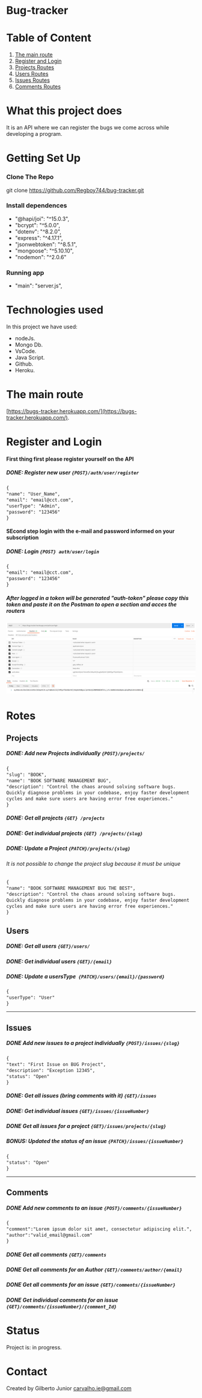 # Bug-tracker

# Table of Content

1. [The main route](#the-main-route)
2. [Register and Login](#register-and-login)
3. [Projects Routes](#projects)
4. [Users Routes](#users)
5. [Issues Routes](#issues)
6. [Comments Routes](#comments)

# What this project does

It is an API where we can register the bugs we come across while developing a program.

# Getting Set Up

### Clone The Repo

git clone https://github.com/Regboy744/bug-tracker.git

### Install dependences

- "@hapi/joi": "^15.0.3",
- "bcrypt": "^5.0.0",
- "dotenv": "^8.2.0",
- "express": "^4.17.1",
- "jsonwebtoken": "^8.5.1",
- "mongoose": "^5.10.10",
- "nodemon": "^2.0.6"

### Running app

- "main": "server.js",

# Technologies used

In this project we have used:

- nodeJs.
- Mongo Db.
- VsCode.
- Java Script.
- Github.
- Heroku.

# The main route

[https://bugs-tracker.herokuapp.com/](https://bugs-tracker.herokuapp.com/).

# Register and Login

#### First thing first please register yourself on the API

##### DONE: Register new user `{POST}/auth/user/register`

```
{
"name": "User_Name",
"email": "email@cct.com",
"userType": "Admin",
"password": "123456"
}
```

#### SEcond step login with the e-mail and password informed on your subscription

##### DONE: Login `{POST} auth/user/login`

```
{
"email": "email@cct.com",
"password": "123456"
}
```

##### After logged in a token will be generated "auth-token" please copy this token and paste it on the Postman to open a section and acces the routers

![alt text](https://raw.githubusercontent.com/Regboy744/bug-tracker/main/images/Screenshot%20from%202020-10-29%2003-25-04.png)

# Rotes

## Projects

##### DONE: Add new Projects individually `{POST}/projects/`

```
{
"slug": "BOOK",
"name": "BOOK SOFTWARE MANAGEMENT BUG",
"description": "Control the chaos around solving software bugs.
Quickly diagnose problems in your codebase, enjoy faster development
cycles and make sure users are having error free experiences."
}
```

##### DONE: Get all projects `{GET} /projects`

##### DONE: Get individual projects `{GET} /projects/{slug} `

##### DONE: Update a Project `{PATCH}/projects/{slug}`

###### It is not possible to change the project slug because it must be unique

```
{
"name": "BOOK SOFTWARE MANAGEMENT BUG THE BEST",
"description": "Control the chaos around solving software bugs. Quickly diagnose problems in your codebase, enjoy faster development cycles and make sure users are having error free experiences."
}
```

## Users

##### DONE: Get all users `{GET}/users/ `

##### DONE: Get individual users `{GET}/{email}`

##### DONE: Update a usersType` {PATCH}/users/{email}/{password}`

```
{
"userType": "User"
}
```

---

## Issues

##### DONE Add new issues to a project individually `{POST}/issues/{slug}`

```
{
"text": "First Issue on BUG Project",
"description": "Exception 12345",
"status": "Open"
}
```

##### DONE: Get all issues (bring comments with it) `{GET}/issues`

##### DONE: Get individual issues `{GET}/issues/{issueNumber}`

##### DONE Get all issues for a project `{GET}/issues/projects/{slug}`

##### BONUS: Updated the status of an issue `{PATCH}/issues/{issueNumber}`

```
{
"status": "Open"
}
```

---

## Comments

##### DONE Add new comments to an issue `{POST}/comments/{issueNumber}`

```
{
"comment":"Lorem ipsum dolor sit amet, consectetur adipiscing elit.",
"author":"valid_email@gmail.com"
}
```

##### DONE Get all comments `{GET}/comments`

##### DONE Get all comments for an Author `{GET}/comments/author/{email}`

##### DONE Get all comments for an issue `{GET}/comments/{issueNumber}`

##### DONE Get individual comments for an issue `{GET}/comments/{issueNumber}/{comment_Id}`

# Status

Project is: in progress.

# Contact

Created by Gilberto Junior carvalho.ie@gmail.com
